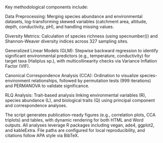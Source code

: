 Key methodological components include:

Data Preprocessing: Merging species abundance and environmental datasets, log-transforming skewed variables (catchment area, altitude, depth, conductivity, pH), and handling missing values.

Diversity Metrics: Calculation of species richness (using specnumber()) and Shannon-Weaver diversity indices across 327 sampling sites.

Generalized Linear Models (GLM): Stepwise backward regression to identify significant environmental predictors (e.g., temperature, conductivity) for target taxa (Haliplus sp.), with multicollinearity checks via Variance Inflation Factor (VIF).

Canonical Correspondence Analysis (CCA): Ordination to visualize species-environment relationships, followed by permutation tests (999 iterations) and PERMANOVA to validate significance.

RLQ Analysis: Trait-based analysis linking environmental variables (R), species abundance (L), and biological traits (Q) using principal component and correspondence analyses.

The script generates publication-ready figures (e.g., correlation plots, CCA triplots) and tables, with dynamic rendering for both HTML and Word outputs. All analyses leverage R packages including vegan, ade4, ggplot2, and kableExtra. File paths are configured for local reproducibility, and citations follow APA style via BibTeX.
